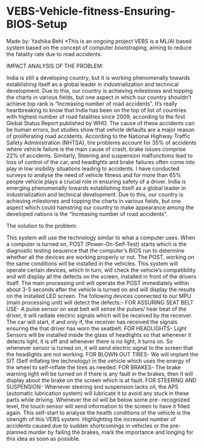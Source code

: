 # VEBS-Vehicle-fitness-Ensuring-BIOS-Setup
Made by: Yashika Behl
*This is an ongoing project
VEBS is a ML/AI based system based on the concept of computer bootstraping, aiming to reduce the fatality rate due to road accidents.

IMPACT ANALYSIS OF THE PROBLEM:

India is still a developing country, but it is working phenomenally towards establishing itself as a global leader in industrialization and technical development. Due to this, our country is achieving milestones and topping the charts in various fields, but one aspect in which our country shouldn’t achieve top rank is “Increasing number of road accidents”. It’s really heartbreaking to know that India has been on the top of list of countries with highest number of road fatalities since 2009, according to the first Global Status Report published by WHO. The cause of these accidents can be human errors, but studies show that vehicle defaults are a major reason of proliferating road accidents. According to the National Highway Traffic Safety Administration (NHTSA), tire problems account for 35% of accidents where vehicle failure is the main cause of crash, brake issues comprise 22% of accidents. Similarly, Steering and suspension malfunctions lead to loss of control of the car, and headlights and brake failures often come into play in low visibility situations leading to accidents. I have conducted surveys to analyse the need of vehicle fitness and for more than 65% people vehicle plays a crucial role in ensuring safety of a driver.
India is emerging phenomenally towards establishing itself as a global leader in industrialization and technical development. Due to this, our country is achieving milestones and topping the charts in various fields, but one aspect which could hamstring our country to make appearance among the developed nations is the “Increasing number of road accidents”.

The solution to the problem:

This system will use the technology similar to what a computer uses. When a computer is turned on, POST (Power-On-Self-Test) starts which is the diagnostic testing sequence that the computer’s BIOS run to determine whether all the devices are working properly or not. The POST, working on the same conditions will be installed in the vehicles. 
This system will operate certain devices, which in turn, will check the vehicle’s compatibility and will display all the defects on the screen, installed in front of the drivers itself. The main processing unit will operate the POST immediately within about 3-5 seconds after the vehicle is turned on and will display the results on the installed LED screen. 
The following devices connected to our MPU (main processing unit) will detect the defects:-
FOR ASSURING SEAT BELT USE- A pulse sensor on seat belt will sense the pulses/ hear beat of the driver, it will radiate electric signals which will be received by the receiver. The car will start, if and only if, the receiver has received the signals ensuring the that driver has worn the seatbelt.
FOR HEADLIGHTS- Light Sensors will be installed inside the glass of headlights so that whenever it detects light, it is off and whenever there is no light, it turns on. So whenever sensor is turned on, it will send electric signal to the screen that the headlights are not working.
FOR BLOWN OUT TIRES- We will implant the SIT (Self inflating tire technology) in the vehicle which uses the energy of the wheel to self-inflate the tires as needed. 
FOR BRAKES- The brake warning light will be turned on if there is any fault in the brakes, then it will display about the brake on the screen which is at fault.
FOR STEERING AND SUSPENSION- Whenever steering and suspension lacks oil, the APS (automatic lubrication system) will lubricate it to avoid any stuck in these parts while driving. Whenever the oil will be below some pre- recognized level, the touch sensor will send information to the screen to have it filled again.
This self-start to analyse the health conditions of the vehicle is the strength of this VEBS system. Highlighting the increased number of accidents caused due to sudden shortcomings in vehicles or the pre-planned murder by failing the brakes, mark the importance and longing for this idea as soon as possible.





